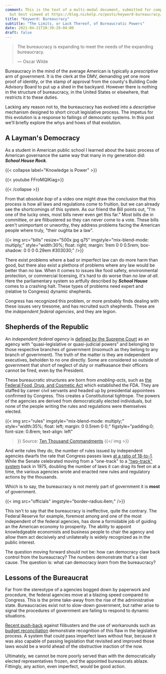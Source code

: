 ```yaml
---
comment: This is the text of a multi-modal document, submitted for completion
  but best viewed at https://blog.nickelp.ro/posts/keyword-bureaucracy/
title: "Keyword: Bureaucracy"
subtitle: "The Limits, or Lack Thereof, of Bureaucratic Powers"
date: 2021-04-21T20:39:29-04:00
draft: false
---
```


> The bureaucracy is expanding to meet the needs of the expanding bureaucracy.
>
> — Oscar Wilde

Bureaucracy in the mind of the average American is typically a _prescriptive_
arm of government. It is the clerk at the DMV, demanding yet one more proof of
identity, or the stamp of approval from the county's Building Code Advisory
Board to put up a shed in the backyard. However there is nothing in the
structure of bureaucracy, in the United States or elsewhere, that restricts it
to these duties.

Lacking any reason not to, the bureaucracy has evolved into a _descriptive_
mechanism designed to short circuit legislative process. The impetus for this
evolution is a response to failings of democratic systems. In this post we'll
briefly explore the whys and hows of that evolution.


## A Layman's Democracy

As a student in American public school I learned about the basic process of
American governance the same way that many in my generation did: ***School House
Rock***.

{{< collapse label="Knowledge is Power" >}}

{{< youtube FFroMQlKiag>}}

{{< /collapse >}}

From that _absolute bop_ of a video one might draw the conclusion that this
process is how all laws and regulations come to fruition, but we can already
see the shortcomings of this system. As our friend the Bill points out, "I'm
one of the lucky ones, most bills never even get this far." Most bills die in
committee, or are filibustered so they can never come to a vote. These bills
aren't unimportant or unworthy, they address problems facing the American
people where truly, "their oughta be a law".

{{<
  img src="bills" resize="500x jpg q75" imgstyle="mix-blend-mode: multiply;"
  style="width:30%; float: right; margin: 1rem 0 0 0.5rem; box-shadow: 0 0 0 0.29em #303030;"
/>}}

There exist problems where a bad or imperfect law can do more harm than good,
but there also exist a plethora of problems where any law would be better than
no law. When it comes to issues like food safety, environmental protection, or
commercial licensing, it's hard to do worse than _no law at all_. Here the
parliamentary system so artfully described by ***School House*** comes to a
crashing halt. These types of problems need expert and (relative to Congress)
dynamic shepherds.

Congress has recognized this problem, or more probably finds dealing with these
issues very tiresome, and has recruited such shepherds. These are the
_independent federal agencies_, and they are legion.

## Shepherds of the Republic

An _independent federal agency_ is
[defined by the Supreme Court](https://supreme.justia.com/cases/federal/us/295/602/)
as an agency with "quasi-legislative or quasi-judicial powers" and belonging to
those respective branches of government (insomuch as they belong to any
branch of government). The truth of the matter is they are independent
executives, beholden to no one directly. Some are considered so outside of
government that short of neglect of duty or malfeasance their officers cannot
be fired, even by the President.

These bureaucratic structures are born from _enabling-acts_, such as [the
Federal Food, Drug, and Cosmetic Act](https://www.fda.gov/regulatory-information/laws-enforced-fda/federal-food-drug-and-cosmetic-act-fdc-act)
which established the FDA. They are staffed by career civil servants and headed
up by presidential appointees confirmed by Congress. This creates a
Constitutional tightrope. The powers of the agencies are derived from
democratically elected individuals, but none of the people writing the
rules and regulations were themselves elected.

{{<
  img src="rules" imgstyle="mix-blend-mode: multiply;"
  style="width:35%; float: left; margin: 0 0.5rem 0 0;"
  figstyle="padding:0; font-size: 0.8rem; text-align: left"
>}}
Source: [Ten Thousand Commandments](https://cei.org/studies/ten-thousand-commandments-2020/)
{{</ img >}}

And write rules they do, the number of rules issued by independent agencies
dwarfs the rate that Congress passes laws [at a ratio of 18-to-1](https://www.forbes.com/sites/waynecrews/2017/08/15/how-many-rules-and-regulations-do-federal-agencies-issue/?sh=6294ce471e64).
While the Senate celebrated moving from a "one-track" to a ["two-track" system](
https://www.theatlantic.com/politics/archive/2012/04/how-the-modern-faux-filibuster-came-to-be/255374/)
back in 1975, doubling the number of laws it can drag its feet on at a time,
the various agencies wrote and enacted new rules and regulatory
actions by the thousands.

Which is to say, the bureaucracy is not merely part of government it is
**most** of government.

{{< img src="officials" imgstyle="border-radius:4em;" />}}

This isn't to say that the bureaucracy is ineffective, quite the contrary. The
Federal Reserve for example, foremost among and one of the most independent of
the federal agencies, has done a formidable job of guiding an the American
economy to prosperity. The ability to appoint knowledgeable economists and
business people to chair the agency and allow them act decisively and
unilaterally is widely recognized as in the public interest.

The question moving forward should not be: how can democracy claw back control
from the bureaucracy? The numbers demonstrate that's a lost cause. The question
is: what can democracy _learn_ from the bureaucracy?

## Lessons of the Bureaucrat

Far from the stereotype of a agencies bogged down by paperwork and procedure,
the federal agencies move at a blazing speed compared to Congress. This is the
prime take-away from the rise of the administrative state. Bureaucracies exist
not to slow-down government, but rather arise to signal the procedures of
government are failing to respond to dynamic situations.

[Recent push-back](https://www.nbcnews.com/politics/congress/joe-biden-says-senate-filibuster-being-abused-must-be-changed-n1262079)
against filibusters and the use of workarounds such as [budget
reconciliation](https://apnews.com/article/joe-biden-politics-blockades-coronavirus-pandemic-e465061d956aec299eebc4d59f92ebfa)
demonstrate recognition of this flaw in the legislative process. A system that
could pass imperfect laws without fear, because it was also capable of passing
legislation that revisited and improved those laws would be a world ahead of
the obstructive inaction of the now.

Ultimately, we cannot be more poorly served than with the democratically
elected representatives frozen, and the appointed bureaucrats ablaze.
Fittingly, any action, even imperfect, would be good action.
